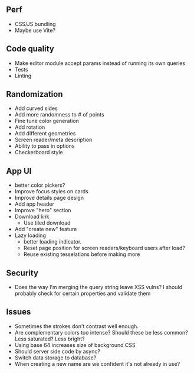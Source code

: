 ## Perf

- CSS/JS bundling
- Maybe use Vite?

## Code quality
- Make editor module accept params instead of running its own queries
- Tests
- Linting

## Randomization

- Add curved sides
- Add more randomness to # of points
- Fine tune color generation
- Add rotation
- Add different geometries
- Screen reader/meta description
- Ability to pass in options
- Checkerboard style

## App UI

- better color pickers?
- Improve focus styles on cards
- Improve details page design
- Add app header
- Improve "hero" section
- Download link
  - Use tiled download
- Add "create new" feature
- Lazy loading
  - better loading indicator. 
  - Reset page position for screen readers/keyboard users after load?
  - Reuse existing tesselations before making more

## Security
 
- Does the way I'm merging the query string leave XSS vulns? I should probably check for certain properties and validate them

## Issues

- Sometimes the strokes don't contrast well enough.
- Are complementary colors too intense? Should these be less common? Less saturated? Less bright?
- Using base 64 increases size of background CSS
- Should server side code by async?
- Switch data storage to database?
- When creating a new name are we confident it's not already in use?